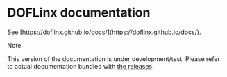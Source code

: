 # DOFLinx documentation

See [https://doflinx.github.io/docs/](https://doflinx.github.io/docs/).

> [!NOTE]
> This version of the documentation is under development/test. Please refer to actual documentation bundled with [the releases](https://github.com/DOFLinx/DOFLinx/releases/).
